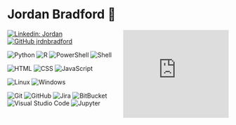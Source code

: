 # Jordan Bradford 🤘
<iframe align='right' src="https://giphy.com/embed/hjvinhl1pUrb1gdzlV" width="240" height="200" frameBorder="0" class="giphy-embed" allowFullScreen></iframe><a href="https://giphy.com/gifs/theoffice-nbc-the-office-tv-hjvinhl1pUrb1gdzlV"></a>

[![Linkedin: Jordan](https://img.shields.io/badge/-Jordan-blue?style=flat-square&logo=Linkedin&logoColor=white&link=https://www.linkedin.com/in/jrdnbradford/)](https://www.linkedin.com/in/jrdnbradford/)
[![GitHub jrdnbradford](https://img.shields.io/github/followers/jrdnbradford?label=follow&style=social)](https://github.com/jrdnbradford)

![Python](https://img.shields.io/badge/Python-05122A?style=flat&logo=Python)
![R](https://img.shields.io/badge/R-05122A?style=flat&logo=R&logoColor=1f65b7)
![PowerShell](https://img.shields.io/badge/PowerShell-05122A?style=flat&logo=PowerShell)
![Shell](https://img.shields.io/badge/Shell-05122A?style=flat&logo=GNUBash)

![HTML](https://img.shields.io/badge/HTML-05122A?style=flat&logo=HTML5)
![CSS](https://img.shields.io/badge/CSS-05122A?style=flat&logo=CSS3&logoColor=1572B6)
![JavaScript](https://img.shields.io/badge/-JavaScript-05122A?style=flat&logo=javascript)

![Linux](https://img.shields.io/badge/Linux-05122A?style=flat&logo=Linux)
![Windows](https://img.shields.io/badge/Windows-05122A?style=flat&logo=Windows)

![Git](https://img.shields.io/badge/-Git-05122A?style=flat&logo=git)
![GitHub](https://img.shields.io/badge/-GitHub-05122A?style=flat&logo=github)
![Jira](https://img.shields.io/badge/Jira-05122A?style=flat&logo=JiraSoftware&logoColor=0052cc)
![BitBucket](https://img.shields.io/badge/BitBucket-05122A?style=flat&logo=BitBucket&logoColor=0052cc)
![Visual Studio Code](https://img.shields.io/badge/-Visual%20Studio%20Code-05122A?style=flat&logo=visual-studio-code&logoColor=007ACC)
![Jupyter](https://img.shields.io/badge/Jupyter-05122A?style=flat&logo=Jupyter)
